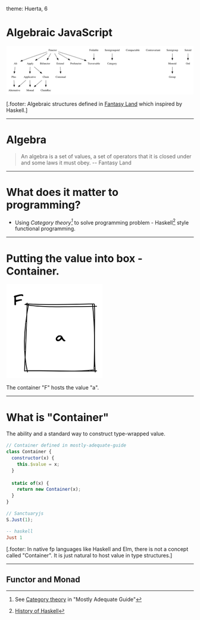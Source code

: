 theme: Huerta, 6

# Algebraic JavaScript

![inline](https://github.com/fantasyland/fantasy-land/raw/master/figures/dependencies.png)

[.footer: Algebraic structures defined in [Fantasy Land](https://github.com/fantasyland/fantasy-land) which inspired by Haskell.]

---

# Algebra

> An algebra is a set of values, a set of operators that it is closed under and some laws it must obey.
> -- Fantasy Land

---

# What does it matter to programming?

* Using _Category theory[^1]_ to solve programming problem - Haskell[^2] style functional programming.

[^1]: See [Category theory](https://mostly-adequate.gitbook.io/mostly-adequate-guide/ch05#category-theory) in "Mostly Adequate Guide"

[^2]: [History of Haskell](https://en.wikipedia.org/wiki/Haskell)

---

# Putting the value into box - Container.

![inline](./container.png)

The container "F" hosts the value "a".

---

# What is "Container"

The ability and a standard way to construct type-wrapped value.

```javascript
// Container defined in mostly-adequate-guide 
class Container {
  constructor(x) {
    this.$value = x;
  }

  static of(x) {
    return new Container(x);
  }
}
```

```javascript
// Sanctuaryjs
S.Just(1);
```

```haskell
-- haskell
Just 1
```

[.footer: In native fp languages like Haskell and Elm, there is not a concept called "Container". It is just natural to host value in type structures.]

---

## Functor and Monad
